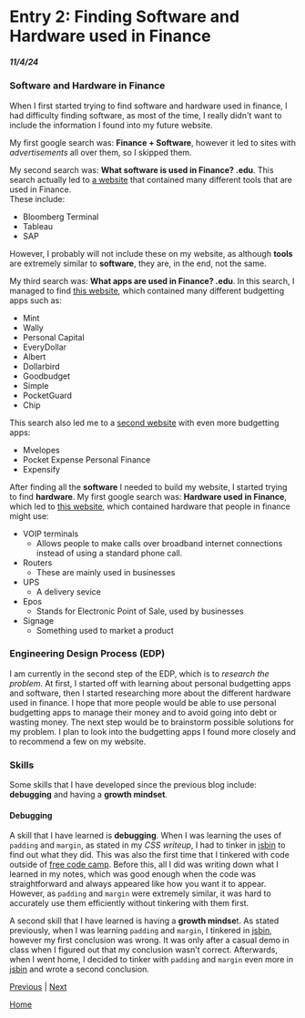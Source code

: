 # Entry 2: Finding Software and Hardware used in Finance
##### 11/4/24

### Software and Hardware in Finance
When I first started trying to find software and hardware used in finance, I had difficulty finding software, as most of the time, I really didn't want to include the information I found into my future website.  

My first google search was: **Finance + Software**, however it led to sites with _advertisements_ all over them, so I skipped them.

My second search was: **What software is used in Finance? .edu**. This search actually led to [a website](https://online.sbu.edu/news/finance-tools) that contained many different tools that are used in Finance.   
These include:
* Bloomberg Terminal
* Tableau
* SAP
  
However, I probably will not include these on my website, as although **tools** are extremely similar to **software**, they are, in the end, not the same.

My third search was: **What apps are used in Finance? .edu**. In this search, I managed to find [this website](https://post.edu/blog/10-best-budgeting-apps-for-college-students/), which
contained many different budgetting apps such as:
* Mint
* Wally
* Personal Capital
* EveryDollar
* Albert
* Dollarbird
* Goodbudget
* Simple
* PocketGuard
* Chip

This search also led me to a [second website](https://researchguides.austincc.edu/c.php?g=327686&p=5246378) with even more budgetting apps:
* Mvelopes
* Pocket Expense Personal Finance
* Expensify
  
After finding all the **software** I needed to build my website, I started trying to find **hardware**.
My first google search was: **Hardware used in Finance**, which led to [this website](https://www.tradefinanceglobal.com/finance-products/technology-finance-hardware-software/), which contained hardware that people in finance might use:  
* VOIP terminals
  * Allows people to make calls over broadband internet connections instead of using a standard phone call.
* Routers
  * These are mainly used in businesses
* UPS
  * A delivery sevice
* Epos
  * Stands for Electronic Point of Sale, used by businesses
* Signage
  * Something used to market a product

### Engineering Design Process (EDP)
I am currently in the second step of the EDP, which is to _research the problem_. At first, I started off with learning about personal budgetting apps and software, then I started researching more about the different hardware used in finance. I hope that more people would be able to use personal budgetting apps to manage their money and to avoid going into debt or wasting money. The next step would be to brainstorm possible solutions for my problem. I plan to look into the budgetting apps I found more closely and to recommend a few on my website.

### Skills
Some skills that I have developed since the previous blog include: **debugging** and having a **growth mindset**.
#### Debugging
A skill that I have learned is **debugging**. When I was learning the uses of `padding` and `margin`, as stated in my _CSS writeup_, I had to tinker in [jsbin](https://jsbin.com/?html,output) to find out what they did. This was also the first time that I tinkered with code outside of [free code camp](https://www.freecodecamp.org/). Before this, all I did was writing down what I learned in my notes, which was good enough when the code was straightforward and always appeared like how you want it to appear. However, as `padding` and `margin` were extremely similar, it was hard to accurately use them efficiently without tinkering with them first.

A second skill that I have learned is having a **growth mindse**t. As stated previously, when I was learning `padding` and `margin`, I tinkered in [jsbin](https://jsbin.com/?html,output), however my first conclusion was wrong. It was only after a casual demo in class when I figured out that my conclusion wasn't correct. Afterwards, when I went home, I decided to tinker with `padding` and `margin` even more in [jsbin](https://jsbin.com/?html,output) and wrote a second conclusion.



[Previous](entry01.md) | [Next](entry03.md)

[Home](../README.md)
